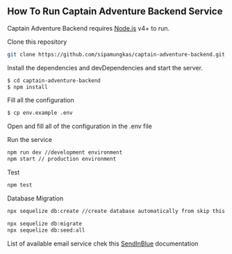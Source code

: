 ## How To Run Captain Adventure Backend Service

Captain Adventure Backend requires [Node.js](https://nodejs.org/) v4+ to run.

Clone this repository

```sh
git clone https://github.com/sipamungkas/captain-adventure-backend.git

```

Install the dependencies and devDependencies and start the server.

```sh
$ cd captain-adventure-backend
$ npm install
```

Fill all the configuration

```sh
$ cp env.example .env
```

Open and fill all of the configuration in the .env file

Run the service

```sh
npm run dev //development environment
npm start // production environment
```

Test

```sh
npm test
```

Database Migration

```sh
npx sequelize db:create //create database automatically from skip this if you want to create the databse manually

npx sequelize db:migrate
npx sequelize db:seed:all

```

List of available email service chek this
[SendInBlue](https://nodemailer.com/smtp/well-known/) documentation
